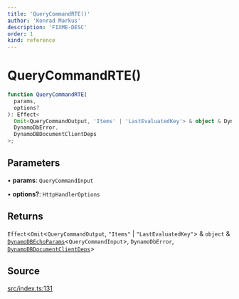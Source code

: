 ```yaml
---
title: 'QueryCommandRTE()'
author: 'Konrad Markus'
description: 'FIXME-DESC'
order: 1
kind: reference
---
```


# QueryCommandRTE()

```ts
function QueryCommandRTE(
  params,
  options?
): Effect<
  Omit<QueryCommandOutput, 'Items' | 'LastEvaluatedKey'> & object & DynamoDBEchoParams<QueryCommandInput>,
  DynamoDbError,
  DynamoDBDocumentClientDeps
>;
```

## Parameters

• **params**: `QueryCommandInput`

• **options?**: `HttpHandlerOptions`

## Returns

`Effect`\<`Omit`\<`QueryCommandOutput`, `"Items"` \| `"LastEvaluatedKey"`\> & `object` & [`DynamoDBEchoParams`](/projects/konkerdev-aws-client-effect-dynamodb/reference/type-aliases/dynamodbechoparams)\<`QueryCommandInput`\>, `DynamoDbError`, [`DynamoDBDocumentClientDeps`](/projects/konkerdev-aws-client-effect-dynamodb/reference/type-aliases/dynamodbdocumentclientdeps)\>

## Source

[src/index.ts:131](https://github.com/konkerdotdev/aws-client-effect-dynamodb/blob/61cc23ece48bc14ff19d7990e27b716d0c6ee7ed/src/index.ts#L131)
